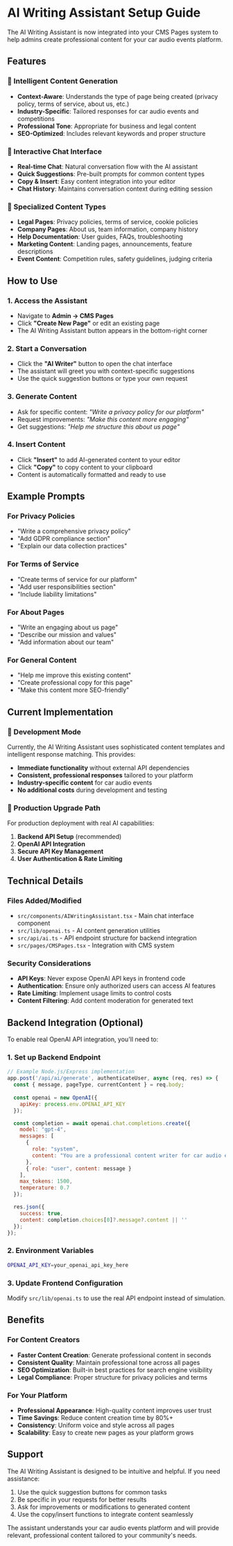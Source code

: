 # AI Writing Assistant Setup Guide

The AI Writing Assistant is now integrated into your CMS Pages system to help admins create professional content for your car audio events platform.

## Features

### 🤖 Intelligent Content Generation
- **Context-Aware**: Understands the type of page being created (privacy policy, terms of service, about us, etc.)
- **Industry-Specific**: Tailored responses for car audio events and competitions
- **Professional Tone**: Appropriate for business and legal content
- **SEO-Optimized**: Includes relevant keywords and proper structure

### 💬 Interactive Chat Interface
- **Real-time Chat**: Natural conversation flow with the AI assistant
- **Quick Suggestions**: Pre-built prompts for common content types
- **Copy & Insert**: Easy content integration into your editor
- **Chat History**: Maintains conversation context during editing session

### 🎯 Specialized Content Types
- **Legal Pages**: Privacy policies, terms of service, cookie policies
- **Company Pages**: About us, team information, company history
- **Help Documentation**: User guides, FAQs, troubleshooting
- **Marketing Content**: Landing pages, announcements, feature descriptions
- **Event Content**: Competition rules, safety guidelines, judging criteria

## How to Use

### 1. Access the Assistant
- Navigate to **Admin → CMS Pages**
- Click **"Create New Page"** or edit an existing page
- The AI Writing Assistant button appears in the bottom-right corner

### 2. Start a Conversation
- Click the **"AI Writer"** button to open the chat interface
- The assistant will greet you with context-specific suggestions
- Use the quick suggestion buttons or type your own request

### 3. Generate Content
- Ask for specific content: *"Write a privacy policy for our platform"*
- Request improvements: *"Make this content more engaging"*
- Get suggestions: *"Help me structure this about us page"*

### 4. Insert Content
- Click **"Insert"** to add AI-generated content to your editor
- Click **"Copy"** to copy content to your clipboard
- Content is automatically formatted and ready to use

## Example Prompts

### For Privacy Policies
- "Write a comprehensive privacy policy"
- "Add GDPR compliance section"
- "Explain our data collection practices"

### For Terms of Service
- "Create terms of service for our platform"
- "Add user responsibilities section"
- "Include liability limitations"

### For About Pages
- "Write an engaging about us page"
- "Describe our mission and values"
- "Add information about our team"

### For General Content
- "Help me improve this existing content"
- "Create professional copy for this page"
- "Make this content more SEO-friendly"

## Current Implementation

### 🔧 Development Mode
Currently, the AI Writing Assistant uses sophisticated content templates and intelligent response matching. This provides:
- **Immediate functionality** without external API dependencies
- **Consistent, professional responses** tailored to your platform
- **Industry-specific content** for car audio events
- **No additional costs** during development and testing

### 🚀 Production Upgrade Path
For production deployment with real AI capabilities:

1. **Backend API Setup** (recommended)
2. **OpenAI API Integration**
3. **Secure API Key Management**
4. **User Authentication & Rate Limiting**

## Technical Details

### Files Added/Modified
- `src/components/AIWritingAssistant.tsx` - Main chat interface component
- `src/lib/openai.ts` - AI content generation utilities
- `src/api/ai.ts` - API endpoint structure for backend integration
- `src/pages/CMSPages.tsx` - Integration with CMS system

### Security Considerations
- **API Keys**: Never expose OpenAI API keys in frontend code
- **Authentication**: Ensure only authorized users can access AI features
- **Rate Limiting**: Implement usage limits to control costs
- **Content Filtering**: Add content moderation for generated text

## Backend Integration (Optional)

To enable real OpenAI API integration, you'll need to:

### 1. Set up Backend Endpoint
```javascript
// Example Node.js/Express implementation
app.post('/api/ai/generate', authenticateUser, async (req, res) => {
  const { message, pageType, currentContent } = req.body;
  
  const openai = new OpenAI({
    apiKey: process.env.OPENAI_API_KEY
  });

  const completion = await openai.chat.completions.create({
    model: "gpt-4",
    messages: [
      { 
        role: "system", 
        content: "You are a professional content writer for car audio events..." 
      },
      { role: "user", content: message }
    ],
    max_tokens: 1500,
    temperature: 0.7
  });

  res.json({
    success: true,
    content: completion.choices[0]?.message?.content || ''
  });
});
```

### 2. Environment Variables
```bash
OPENAI_API_KEY=your_openai_api_key_here
```

### 3. Update Frontend Configuration
Modify `src/lib/openai.ts` to use the real API endpoint instead of simulation.

## Benefits

### For Content Creators
- **Faster Content Creation**: Generate professional content in seconds
- **Consistent Quality**: Maintain professional tone across all pages
- **SEO Optimization**: Built-in best practices for search engine visibility
- **Legal Compliance**: Proper structure for privacy policies and terms

### For Your Platform
- **Professional Appearance**: High-quality content improves user trust
- **Time Savings**: Reduce content creation time by 80%+
- **Consistency**: Uniform voice and style across all pages
- **Scalability**: Easy to create new pages as your platform grows

## Support

The AI Writing Assistant is designed to be intuitive and helpful. If you need assistance:
1. Use the quick suggestion buttons for common tasks
2. Be specific in your requests for better results
3. Ask for improvements or modifications to generated content
4. Use the copy/insert functions to integrate content seamlessly

The assistant understands your car audio events platform and will provide relevant, professional content tailored to your community's needs. 